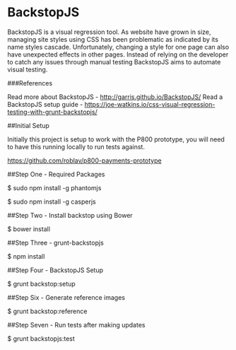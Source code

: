 # BackstopJS

BackstopJS is a visual regression tool. As website have grown in size, managing site styles using CSS has been problematic as indicated by its name styles cascade. Unfortunately, changing a style for one page can also have unexpected effects in other pages. Instead of relying on the developer to catch any issues through manual testing BackstopJS aims to automate visual testing.

###References

Read more about BackstopJS - http://garris.github.io/BackstopJS/
Read a BackstopJS setup guide - https://joe-watkins.io/css-visual-regression-testing-with-grunt-backstopjs/

##Initial Setup

Initially this project is setup to work with the P800 prototype, you will need to have this running locally to run tests against.

https://github.com/roblav/p800-payments-prototype

##Step One - Required Packages

$ sudo npm install -g phantomjs

$ sudo npm install -g casperjs

##Step Two - Install backstop using Bower

$ bower install

##Step Three - grunt-backstopjs

$ npm install

##Step Four - BackstopJS Setup

$ grunt backstop:setup

##Step Six - Generate reference images

$ grunt backstop:reference

##Step Seven - Run tests after making updates

$ grunt backstopjs:test
